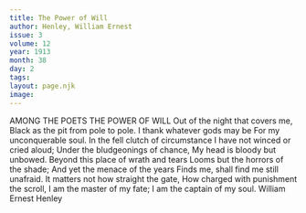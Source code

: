```yaml
---
title: The Power of Will
author: Henley, William Ernest
issue: 3
volume: 12
year: 1913
month: 38
day: 2
tags:
layout: page.njk
image:
---
```

AMONG THE POETS   THE POWER OF WILL   Out of the night that covers me, Black as the pit from pole to pole. I thank whatever gods may be For my unconquerable soul. In the fell clutch of circumstance I have not winced or cried aloud; Under the bludgeonings of chance, My head is bloody but unbowed. Beyond this place of wrath and tears Looms but the horrors of the shade; And yet the menace of the years Finds me, shall find me still unafraid. It matters not how straight the gate, How charged with punishment the scroll, I am the master of my fate; I am the captain of my soul. William Ernest Henley 

